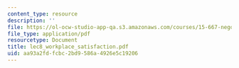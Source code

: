 ```yaml
---
content_type: resource
description: ''
file: https://ol-ocw-studio-app-qa.s3.amazonaws.com/courses/15-667-negotiation-and-conflict-management-spring-2001/aa93a2fdfcbc2bd9586a4926e5c19206_lec8_workplace_satisfaction.pdf
file_type: application/pdf
resourcetype: Document
title: lec8_workplace_satisfaction.pdf
uid: aa93a2fd-fcbc-2bd9-586a-4926e5c19206
---
```

